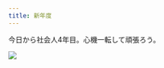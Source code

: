 ```yaml
---
title: 新年度
---
```


今日から社会人4年目。心機一転して頑張ろう。

![](https://photos.old.apkas.net/medium/202404/20240401-133402.webp)

